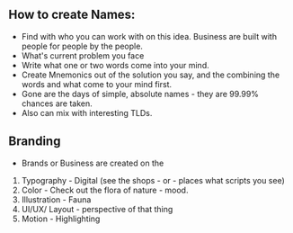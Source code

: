 ## How to create Names:
- Find with who you can work with on this idea. Business are built with people for people by the people.
- What's current problem you face
- Write what one or two words come into your mind.
- Create Mnemonics out of the solution you say, and the combining the words and what come to your mind first.
- Gone are the days of simple, absolute names - they are 99.99% chances are taken.
- Also can mix with interesting TLDs.

## Branding
- Brands or Business are created on the 
1. Typography - Digital (see the shops - or - places what scripts you see)
2. Color - Check out the flora of nature - mood.
3. Illustration - Fauna
4. UI/UX/ Layout - perspective of that thing
5. Motion - Highlighting

